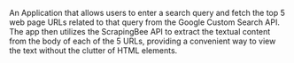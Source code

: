 An Application that allows users to enter a search query and fetch the top 5 web page URLs related to that query from the Google Custom Search API. The app then utilizes the ScrapingBee API to extract the textual content from the body of each of the 5 URLs, providing a convenient way to view the text without the clutter of HTML elements.
